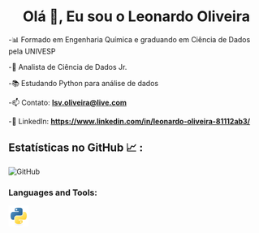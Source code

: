 <h1 align="center">Olá 👋, Eu sou o Leonardo Oliveira </h1>

 -📊 Formado em Engenharia Química e graduando em Ciência de Dados pela UNIVESP
 
 -📙 Analista de Ciência de Dados Jr.
 
 -📚 Estudando Python para análise de dados
 
 -📫 Contato: **lsv.oliveira@live.com**
 
 -💼 LinkedIn: **https://www.linkedin.com/in/leonardo-oliveira-81112ab3/**
 
 ## Estatísticas no GitHub :chart_with_upwards_trend: :

![GitHub](https://github-readme-stats.vercel.app/api?username=dslsvo)

<h3 align="left">Languages and Tools:</h3>

 <img src="https://raw.githubusercontent.com/devicons/devicon/master/icons/python/python-original.svg" alt="python" width="40" height="40"/>

<!--
**dslsvo/dslsvo** is a ✨ _special_ ✨ repository because its `README.md` (this file) appears on your GitHub profile.

Here are some ideas to get you started:

- 🔭 I’m currently working on ...
- 🌱 I’m currently learning ...
- 👯 I’m looking to collaborate on ...
- 🤔 I’m looking for help with ...
- 💬 Ask me about ...
- 📫 How to reach me: ...
- 😄 Pronouns: ...
- ⚡ Fun fact: ...
-->
